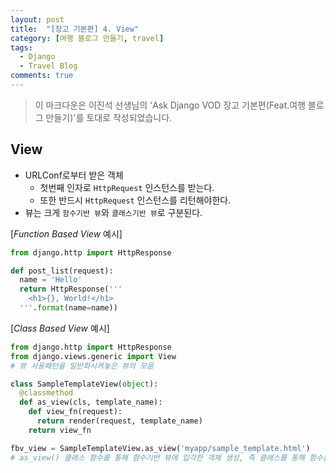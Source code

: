 ```yaml
---
layout: post
title:  "[장고 기본편] 4. View"
category: [여행 블로그 만들기, travel]
tags:
  - Django
  - Travel Blog
comments: true
---
```


>이 마크다운은 이진석 선생님의 'Ask Django VOD 장고 기본편(Feat.여행 블로그 만들기)'를 토대로 작성되었습니다.

## View
- URLConf로부터 받은 객체
  - 첫번째 인자로 `HttpRequest` 인스턴스를 받는다.
  - 또한 반드시 `HttpRequest` 인스턴스를 리턴해야한다.
- 뷰는 크게 `함수기반 뷰`와 `클래스기반 뷰`로 구분된다.

[*Function Based View* 예시]

```python
from django.http import HttpResponse

def post_list(request):
  name = 'Hello'
  return HttpResponse('''
    <h1>{}, World!</h1>
  '''.format(name=name))
```

[*Class Based View* 예시]

```python
from django.http import HttpResponse
from django.views.generic import View
# 뷰 사용패턴을 일반화시켜놓은 뷰의 모음

class SampleTemplateView(object):
  @classmethod
  def as_view(cls, template_name):
    def view_fn(request):
      return render(request, template_name)
    return view_fn

fbv_view = SampleTemplateView.as_view('myapp/sample_template.html')
# as_view() 클래스 함수를 통해 함수기반 뷰에 입각한 객체 생성, 즉 클래스를 통해 함수를 호출
```
